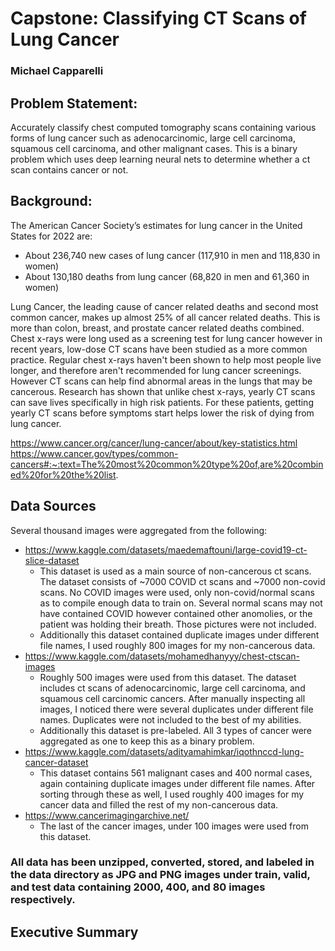 # Capstone: Classifying CT Scans of Lung Cancer
### Michael Capparelli

## Problem Statement:
Accurately classify chest computed tomography scans containing various forms of lung cancer such as adenocarcinomic, large cell carcinoma, squamous cell carcinoma, and other malignant cases. This is a binary problem which uses deep learning neural nets to determine whether a ct scan contains cancer or not.


## Background:
The American Cancer Society’s estimates for lung cancer in the United States for 2022 are:
- About 236,740 new cases of lung cancer (117,910 in men and 118,830 in women)
- About 130,180 deaths from lung cancer (68,820 in men and 61,360 in women)

Lung Cancer, the leading cause of cancer related deaths and second most common cancer, makes up almost 25% of all cancer related deaths. This is more than colon, breast, and prostate cancer related deaths combined. Chest x-rays were long used as a screening test for lung cancer however in recent years, low-dose CT scans have been studied as a more common practice. Regular chest x-rays haven't been shown to help most people live longer, and therefore aren't recommended for lung cancer screenings. However CT scans can help find abnormal areas in the lungs that may be cancerous. Research has shown that unlike chest x-rays, yearly CT scans can save lives specifically in high risk patients. For these patients, getting yearly CT scans before symptoms start helps lower the risk of dying from lung cancer.

https://www.cancer.org/cancer/lung-cancer/about/key-statistics.html
https://www.cancer.gov/types/common-cancers#:~:text=The%20most%20common%20type%20of,are%20combined%20for%20the%20list.

## Data Sources
Several thousand images were aggregated from the following:
- https://www.kaggle.com/datasets/maedemaftouni/large-covid19-ct-slice-dataset
    - This dataset is used as a main source of non-cancerous ct scans. The dataset consists of ~7000 COVID ct scans and ~7000 non-covid scans. No COVID images were used, only non-covid/normal scans as to compile enough data to train on. Several normal scans may not have contained COVID however contained other anomolies, or the patient was holding their breath. Those pictures were not included. 
    - Additionally this dataset contained duplicate images under different file names, I used roughly 800 images for my non-cancerous data.
- https://www.kaggle.com/datasets/mohamedhanyyy/chest-ctscan-images
    - Roughly 500 images were used from this dataset. The dataset includes ct scans of adenocarcinomic, large cell carcinoma, and squamous cell carcinomic cancers. After manually inspecting all images, I noticed there were several duplicates under different file names. Duplicates were not included to the best of my abilities.
    - Additionally this dataset is pre-labeled. All 3 types of cancer were aggregated as one to keep this as a binary problem.
- https://www.kaggle.com/datasets/adityamahimkar/iqothnccd-lung-cancer-dataset
    - This dataset contains 561 malignant cases and 400 normal cases, again containing duplicate images under different file names. After sorting through these as well, I used roughly 400 images for my cancer data and filled the rest of my non-cancerous data.
- https://www.cancerimagingarchive.net/
    - The last of the cancer images, under 100 images were used from this dataset.   
### All data has been unzipped, converted, stored, and labeled in the data directory as JPG and PNG images under train, valid, and test data containing 2000, 400, and 80 images respectively.

## Executive Summary









